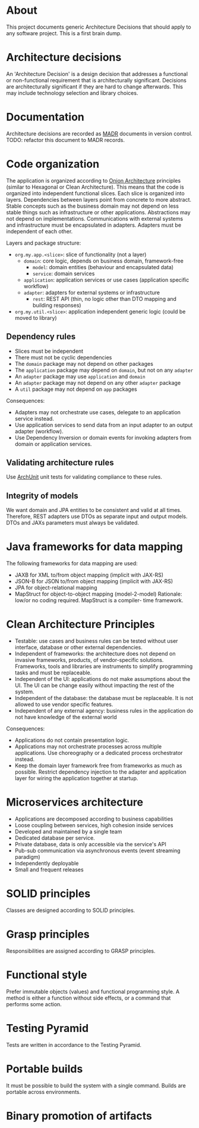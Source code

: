 # About

This project documents generic Architecture Decisions that should apply to any software project.
This is a first brain dump.

# Architecture decisions

An 'Architecture Decision' is a design decision that addresses a functional or non-functional requirement
that is architecturally significant. Decisions are architecturally significant if they are hard to change
afterwards. This may include technology selection and library choices. 

# Documentation 

Architecture decisions are recorded as [MADR](https://adr.github.io/madr/) documents in version control. 
TODO: refactor this document to MADR records.

# Code organization

The application is organized according to
[Onion Architecture](https://jeffreypalermo.com/2008/07/the-onion-architecture-part-1/) principles
(similar to Hexagonal or Clean Architecture).
This means that the code is organized into independent functional slices. Each slice is organized into layers.
Dependencies between layers point from concrete to more abstract. Stable concepts such as the business domain
may not depend on less stable things such as infrastructure or other applications. Abstractions may not depend 
on implementations. Communications with external systems and infrastructure must be encapsulated in adapters.
Adapters must be independent of each other.

Layers and package structure:
- `org.my.app.<slice>`: slice of functionality (not a layer)
  - `domain`: core logic, depends on business domain, framework-free
    - `model`: domain entities (behaviour and encapsulated data)
    - `service`: domain services
  - `application`: application services or use cases (application specific workflow)
  - `adapter`: adapters for external systems or infrastructure
    - `rest`: REST API (thin, no logic other than DTO mapping and building responses)
- `org.my.util.<slice>`: application independent generic logic (could be moved to library)

## Dependency rules

- Slices must be independent
- There must not be cyclic dependencies
- The `domain` package may not depend on other packages
- The `application` package may depend on `domain`, but not on any `adapter`
- An `adapter` package may use `application` and `domain`
- An `adapter` package may not depend on any other `adapter` package
- A `util` package may not depend on `app` packages

Consequences:
- Adapters may not orchestrate use cases, delegate to an application service instead.
- Use application services to send data from an input adapter to an output adapter (workflow).
- Use Dependency Inversion or domain events for invoking adapters from domain or application services.

## Validating architecture rules

Use [ArchUnit](https://www.archunit.org) unit tests for validating compliance to these rules.

## Integrity of models

We want domain and JPA entities to be consistent and valid at all times.
Therefore, REST adapters use DTOs as separate input and output models.
DTOs and JAXs parameters must always be validated.

# Java frameworks for data mapping

The following frameworks for data mapping are used: 
- JAXB for XML to/from object mapping (implicit with JAX-RS)
- JSON-B for JSON to/from object mapping (implicit with JAX-RS)
- JPA for object-relational mapping
- MapStruct for object-to-object mapping (model-2-model)
Rationale: low/or no coding required. MapStruct is a compiler- time framework.

# Clean Architecture Principles

- Testable: use cases and business rules can be tested without user interface, database or other external dependencies.
- Independent of frameworks: the architecture does not depend on invasive frameworks, products, of vendor-specific 
  solutions. Frameworks, tools and libraries are instruments to simplify programming tasks and must be replaceable.
- Independent of the UI: applications do not make assumptions about the UI. The UI can be change easily without
  impacting the rest of the system.
- Independent of the database: the database must be replaceable. It is not allowed to use vendor specific features.
- Independent of any external agency: business rules in the application do not have knowledge of the external world

Consequences:
- Applications do not contain presentation logic.
- Applications may not orchestrate processes across multiple applications. Use choreography or a dedicated
  process orchestrator instead.
- Keep the domain layer framework free from frameworks as much as possible. Restrict dependency injection to 
  the adapter and application layer for wiring the application together at startup.
  
# Microservices architecture

- Applications are decomposed according to business capabilities
- Loose coupling between services, high cohesion inside services
- Developed and maintained by a single team
- Dedicated database per service.
- Private database, data is only accessible via the service's API 
- Pub-sub communication via asynchronous events (event streaming paradigm)
- Independently deployable
- Small and frequent releases

# SOLID principles

Classes are designed according to SOLID principles.

# Grasp principles

Responsibilities are assigned according to GRASP principles.

# Functional style

Prefer immutable objects (values) and functional programming style. A method is either a function without side
effects, or a command that performs some action.

# Testing Pyramid

Tests are written in accordance to the Testing Pyramid.

# Portable builds

It must be possible to build the system with a single command. Builds are portable across environments.

# Binary promotion of artifacts
